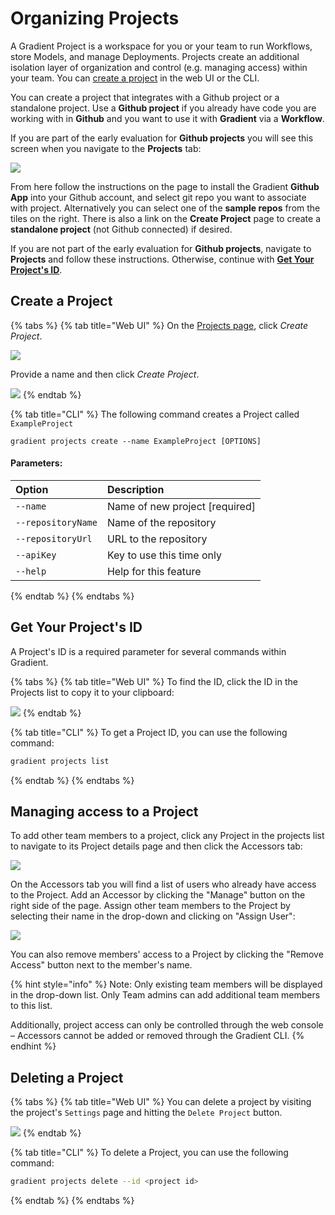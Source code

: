 # Organizing Projects

A Gradient Project is a workspace for you or your team to run Workflows, store Models, and manage Deployments. Projects create an additional isolation layer of organization and control \(e.g. managing access\) within your team.  You can [create a project](./#create-a-project) in the web UI or the CLI.

You can create a project that integrates with a Github project or a standalone project.  Use a **Github project** if you already have code you are working with in **Github** and you want to use it with **Gradient** via a **Workflow**.  
  
If you are part of the early evaluation for **Github projects** you will see this screen when you navigate to the **Projects** tab:

![](../../.gitbook/assets/image%20%2882%29.png)

From here follow the instructions on the page to install the Gradient **Github App** into your Github account, and select git repo you want to associate with project.  Alternatively you can select one of the **sample repos** from the tiles on the right.  There is also a link on the **Create Project** page to create a **standalone project** \(not Github connected\) if desired.

If you are not part of the early evaluation for **Github projects**, navigate to **Projects** and follow these instructions.  Otherwise, continue with [**Get Your Project's ID**](./#get-your-projects-id).

## Create a Project

{% tabs %}
{% tab title="Web UI" %}
On the [Projects page](https://console.paperspace.com/projects), click _Create Project_.

![](../../.gitbook/assets/image%20%2834%29.png)

Provide a name and then click _Create Project_.

![](../../.gitbook/assets/image%20%2830%29.png)
{% endtab %}

{% tab title="CLI" %}
The following command creates a Project called `ExampleProject` 

```
gradient projects create --name ExampleProject [OPTIONS]
```

#### Parameters: 

| Option | Description |
| :--- | :--- |
| `--name` | Name of new project \[required\] |
| `--repositoryName` | Name of the repository |
| `--repositoryUrl` | URL to the repository |
| `--apiKey` | Key to use this time only |
| `--help`  | Help for this feature |
{% endtab %}
{% endtabs %}

## Get Your Project's ID

A Project's ID is a required parameter for several commands within Gradient.

{% tabs %}
{% tab title="Web UI" %}
To find the ID, click the ID in the Projects list to copy it to your clipboard:

![](../../.gitbook/assets/screen-shot-2021-04-22-at-1.07.32-pm.png)
{% endtab %}

{% tab title="CLI" %}
To get a Project ID, you can use the following command:

```bash
gradient projects list
```
{% endtab %}
{% endtabs %}

## Managing access to a Project

To add other team members to a project, click any Project in the projects list to navigate to its Project details page and then click the Accessors tab:

![](../../.gitbook/assets/screen-shot-2021-04-22-at-1.11.40-pm.png)

On the Accessors tab you will find a list of users who already have access to the Project. Add an Accessor by clicking the "Manage" button on the right side of the page. Assign other team members to the Project by selecting their name in the drop-down and clicking on "Assign User":

![](../../.gitbook/assets/assign-user8%20%281%29.png)

You can also remove members' access to a Project by clicking the "Remove Access" button next to the member's name.

{% hint style="info" %}
Note: Only existing team members will be displayed in the drop-down list. Only Team admins can add additional team members to this list.

Additionally, project access can only be controlled through the web console – Accessors cannot be added or removed through the Gradient CLI.
{% endhint %}

## Deleting a Project

{% tabs %}
{% tab title="Web UI" %}
You can delete a project by visiting the project's `Settings` page and hitting the `Delete Project` button.  

![](../../.gitbook/assets/screen-shot-2021-04-22-at-1.13.14-pm.png)
{% endtab %}

{% tab title="CLI" %}
To delete a Project, you can use the following command:

```bash
gradient projects delete --id <project id>
```
{% endtab %}
{% endtabs %}

